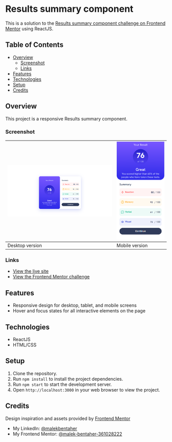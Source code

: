 # Results summary component

This is a solution to the [Results summary component challenge on Frontend Mentor](https://www.frontendmentor.io/challenges/results-summary-component-CE_K6s0maV) using ReactJS.

## Table of Contents

- [Overview](#overview)
  - [Screenshot](#screenshot)
  - [Links](#links)
- [Features](#features)
- [Technologies](#technologies)
- [Setup](#setup)
- [Credits](#credits)

## Overview

This  project is a responsive Results summary component.

### Screenshot

| ![](desktop.png) | ![](mobile.png) |
| ------------------------------ | ----------------------------- |
| Desktop version                | Mobile version                |

### Links

- [View the live site](https://malek-bt.github.io/Results-Summary-Component/)
- [View the Frontend Mentor challenge](https://www.frontendmentor.io/challenges/results-summary-component-CE_K6s0maV)

## Features

- Responsive design for desktop, tablet, and mobile screens
- Hover and focus states for all interactive elements on the page

## Technologies

- ReactJS
- HTML/CSS


## Setup

1. Clone the repository.
2. Run `npm install` to install the project dependencies.
3. Run `npm start` to start the development server.
4. Open `http://localhost:3000` in your web browser to view the project.



## Credits

Design inspiration and assets provided by [Frontend Mentor](https://www.frontendmentor.io/)
- My LinkedIn: [@malekbentaher](https://www.frontendmentor.io/profile/malek-bt)
- My Frontend Mentor: [@malek-bentaher-361028222](https://www.linkedin.com/in/malek-bentaher-361028222/)